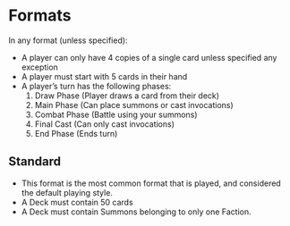 # Formats
In any format (unless specified):
- A player can only have 4 copies of a single card unless specified any exception
- A player must start with 5 cards in their hand
- A player’s turn has the following phases:
  1. Draw Phase (Player draws a card from their deck)
  2. Main Phase (Can place summons or cast invocations)
  3. Combat Phase (Battle using your summons)
  4. Final Cast (Can only cast invocations)
  5. End Phase (Ends turn)


## Standard
- This format is the most common format that is played, and considered the default playing style.
- A Deck must contain 50 cards
- A Deck must contain Summons belonging to only one Faction.